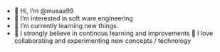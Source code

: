 - 👋 Hi, I’m @musaa99
- 👀 I’m interested in soft ware engineering
- 🌱 I’m currently learning new things.
- 💞️ I strongly believe in continous learning and improvements
🔭 I love collaborating and experimenting new concepts / technology

<!---
musaa99/musaa99 is a ✨ special ✨ repository because its `README.md` (this file) appears on your GitHub profile.
You can click the Preview link to take a look at your changes.
--->
